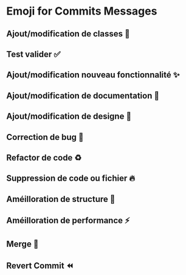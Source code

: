# Emoji for Commits Messages

## Ajout/modification de classes :hammer:
## Test valider :white_check_mark:
## Ajout/modification nouveau fonctionnalité :sparkles:
## Ajout/modification de documentation :memo:
## Ajout/modification de designe :lipstick:
## Correction de bug :bug:
## Refactor de code :recycle:
## Suppression de code ou fichier :fire:
## Améilloration de structure :art:
## Améilloration de performance :zap:
## Merge :twisted_rightwards_arrows:
## Revert Commit :rewind: